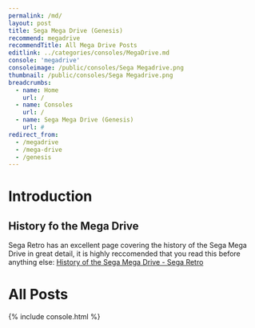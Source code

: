 ```yaml
---
permalink: /md/
layout: post
title: Sega Mega Drive (Genesis)
recommend: megadrive
recommendTitle: All Mega Drive Posts
editlink: ../categories/consoles/MegaDrive.md
console: 'megadrive'
consoleimage: /public/consoles/Sega Megadrive.png
thumbnail: /public/consoles/Sega Megadrive.png
breadcrumbs:
  - name: Home
    url: /
  - name: Consoles
    url: /
  - name: Sega Mega Drive (Genesis)
    url: #
redirect_from:
  - /megadrive
  - /mega-drive
  - /genesis
---
```


# Introduction

## History fo the Mega Drive
Sega Retro has an excellent page covering the history of the Sega Mega Drive in great detail, it is highly reccomended that you read this before anything else:
[History of the Sega Mega Drive - Sega Retro](https://segaretro.org/History_of_the_Sega_Mega_Drive)

# All Posts
<div>

{% include console.html %}
</div>
